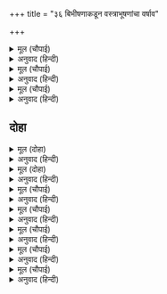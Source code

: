 +++
title = "३६ बिभीषणाकडून वस्त्राभूषणांचा वर्षाव"

+++


<details><summary>मूल (चौपाई)</summary>

बहुरि बिभीषन भवन सिधायो।  
मनि गन बसन बिमान भरायो॥  
लै पुष्पक प्रभु आगें राखा।  
हँसि करि कृपासिंधु तब भाषा॥
</details>

<details><summary>अनुवाद (हिन्दी)</summary>

नंतर बिभीषण आपल्या महालात गेला आणि त्याने रत्ने व वस्त्रे विमानात भरली. मग ते पुष्पक विमान आणून प्रभूंसमोर ठेवले. तेव्हा कृपासागर श्रीराम हसून म्हणाले,॥ २॥
</details>

<details><summary>मूल (चौपाई)</summary>

चढ़ि बिमान सुनु सखा बिभीषन।  
गगन जाइ बरषहु पट भूषन॥  
नभ पर जाइ बिभीषन तबही।  
बरषि दिए मनि अंबर सबही॥
</details>

<details><summary>अनुवाद (हिन्दी)</summary>

‘हे मित्रा बिभीषणा, विमानात बसून आकाशात जाऊन सर्व रत्ने व वस्त्रे उधळून टाक.’ आज्ञा होताच बिभीषणाने आकाशात जाऊन सर्व रत्ने व वस्त्रे यांचा वर्षाव केला.॥ ३॥
</details>

<details><summary>मूल (चौपाई)</summary>

जोइ जोइ मन भावइ सोइ लेहीं।  
मनि मुख मेलि डारि कपि देहीं॥  
हँसे रामु श्री अनुज समेता।  
परम कौतुकी कृपा निकेता॥
</details>

<details><summary>अनुवाद (हिन्दी)</summary>

ज्याला जे आवडले, ते त्याने घेतले. वानर-अस्वले रत्ने तोंडात घालून या खाण्याच्या वस्तू नाहीत, म्हणून टाकून देत होते. ही गंमत पाहून परम विनोदी आणि कृपा-धाम श्रीराम, सीता व लक्ष्मण हसू लागले.॥ ४॥
</details>

## दोहा


<details><summary>मूल (दोहा)</summary>

मुनि जेहि ध्यान न पावहिं नेति नेति कह बेद।  
कृपासिंधु सोइ कपिन्ह सन करत अनेक बिनोद॥ ११७(क)॥
</details>

<details><summary>अनुवाद (हिन्दी)</summary>

मुनीसुद्धा ज्यांना ध्यानामध्ये प्राप्त करू शकत नाहीत, वेद ज्यांना ‘नेति नेति’ असे म्हणतात, तेच कृपासागर श्रीराम वानरांबरोबर अनेक प्रकारचे विनोद करीत आहेत.॥ ११७ (क)॥
</details>

<details><summary>मूल (दोहा)</summary>

उमा जोग जप दान तप नाना मख ब्रत नेम।  
राम कृपा नहिं करहिं तसि जसि निष्केवल प्रेम॥ ११७(ख)॥
</details>

<details><summary>अनुवाद (हिन्दी)</summary>

श्रीशिव म्हणतात, ‘हे उमा, अनेक प्रकारचे योग, जप, दान, तप, यज्ञ, व्रत आणि नियम केल्यावरही अनन्य प्रेम नसेल तर श्रीराम अशी कृपा करीत नाहीत.’॥ ११७ (ख)॥
</details>

<details><summary>मूल (चौपाई)</summary>

भालु कपिन्ह पट भूषन पाए।  
पहिरि पहिरि रघुपति पहिं आए॥  
नाना जिनस देखि सब कीसा।  
पुनि पुनि हँसत कोसलाधीसा॥
</details>

<details><summary>अनुवाद (हिन्दी)</summary>

अस्वले व वानरांना कपडे व दागिने मिळाले. आणि ते घालून ते सर्व श्रीरघुनाथांजवळ आले. अनेक जातींच्या वानरांना पाहून श्रीराम वारंवार हसत होते.॥ १॥
</details>

<details><summary>मूल (चौपाई)</summary>

चितइ सबन्हि पर कीन्ही दाया।  
बोले मृदुल बचन रघुराया॥  
तुम्हरें बल मैं रावनु मारॺो।  
तिलक बिभीषन कहँ पुनि सारॺो॥
</details>

<details><summary>अनुवाद (हिन्दी)</summary>

श्रीरघुनाथांनी कृपादृष्टीने पाहून सर्वांवर दया केली. मग ते कोमल स्वराने म्हणाले, ‘हे बंधूंनो, तुमच्या बळावरच मी रावणाला मारले आणि बिभीषणाला राजतिलक केला.॥ २॥
</details>

<details><summary>मूल (चौपाई)</summary>

निजनिज गृह अब तुम्ह सब जाहू।  
सुमिरेहु मोहि डरपहु जनि काहू॥  
सुनत बचन प्रेमाकुल बानर।  
जोरि पानि बोले सब सादर॥
</details>

<details><summary>अनुवाद (हिन्दी)</summary>

आता तुम्ही आपापल्या घरी जा. माझे स्मरण करीत राहा आणि कुणालाही भिऊ नका.’ हे ऐकून सर्व वानर प्रेम-विव्हल होऊन हात जोडून आदराने म्हणाले,॥ ३॥
</details>

<details><summary>मूल (चौपाई)</summary>

प्रभु जोइ कहहु तुम्हहि सब सोहा।  
हमरें होत बचन सुनि मोहा॥  
दीन जानि कपि किए सनाथा।  
तुम्ह त्रैलोक ईस रघुनाथा॥
</details>

<details><summary>अनुवाद (हिन्दी)</summary>

‘प्रभो, तुम्ही जे म्हणता, ते सर्व तुम्हांला शोभून दिसते. परंतु तुमचे बोलणे ऐकून आम्हांला मोह होत आहे. हे रघुनाथ, तुम्ही तिन्ही लोकांचे ईश्वर आहात. आम्हा वानरांना दीन समजून तुम्ही आम्हांला कृतार्थ केले आहे.॥ ४॥
</details>

<details><summary>मूल (चौपाई)</summary>

सुनि प्रभु बचन लाज हम मरहीं।  
मसक कहूँ खगपति हित करहीं॥  
देखि राम रुख बानर रीछा।  
प्रेम मगन नहिं गृह कै ईछा॥
</details>

<details><summary>अनुवाद (हिन्दी)</summary>

प्रभूंचे बोलणे ऐकून आम्ही लाजेने मरून जात आहोत. माशा कधी गरुडाचे हित करू शकतील का?’ श्रीरामांचा रोख पाहून अस्वले व वानर प्रेम-मग्न होऊन गेले. त्यांना घरी जाण्याची इच्छा नव्हती.॥ ५॥
</details>
